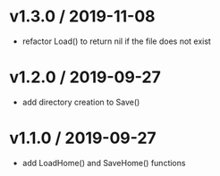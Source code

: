 
v1.3.0 / 2019-11-08
===================

  * refactor Load() to return nil if the file does not exist

v1.2.0 / 2019-09-27
===================

  * add directory creation to Save()

v1.1.0 / 2019-09-27
===================

  * add LoadHome() and SaveHome() functions
